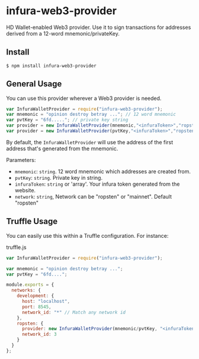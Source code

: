 # infura-web3-provider
HD Wallet-enabled Web3 provider. Use it to sign transactions for addresses derived from a 12-word mnemonic/privateKey.

## Install

```
$ npm install infura-web3-provider
```

## General Usage

You can use this provider wherever a Web3 provider is needed.

```javascript
var InfuraWalletProvider = require("infura-web3-provider");
var mnemonic = "opinion destroy betray ..."; // 12 word mnemonic
var pvtKey = "6fd....."; // private key string
var provider = new InfuraWalletProvider(mnemonic,"<infuraToken>","ropsten/mainnet");
var provider = new InfuraWalletProvider(pvtKey,"<infuraToken>","ropsten/mainnet");
```

By default, the `InfuraWalletProvider` will use the address of the first address that's generated from the mnemonic.

Parameters:

- `mnemonic`: `string`. 12 word mnemonic which addresses are created from.
- `pvtKey`: `string`. Private key in string.
- `infuraToken`: `string` or 'array'. Your infura token generated from the website.
- `network`: `string`, Network can be "ropsten" or "mainnet". Default "ropsten"

## Truffle Usage

You can easily use this within a Truffle configuration. For instance:

truffle.js
```javascript
var InfuraWalletProvider = require("infura-web3-provider");

var mnemonic = "opinion destroy betray ...";
var pvtKey = "6fd....";

module.exports = {
  networks: {
    development: {
      host: "localhost",
      port: 8545,
      network_id: "*" // Match any network id
    },
    ropsten: {
      provider: new InfuraWalletProvider(mnemonic/pvtKey, "<infuraToken>"),
      network_id: 3
    }
  }
};
```
